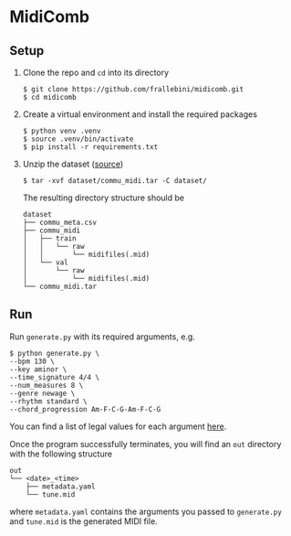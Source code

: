 # MidiComb

## Setup
1. Clone the repo and `cd` into its directory
    ```
    $ git clone https://github.com/frallebini/midicomb.git
    $ cd midicomb
    ```
1. Create a virtual environment and install the required packages
    ```
    $ python venv .venv
    $ source .venv/bin/activate
    $ pip install -r requirements.txt
    ```
1. Unzip the dataset ([source](https://github.com/POZAlabs/ComMU-code/tree/master/dataset))
    ```
    $ tar -xvf dataset/commu_midi.tar -C dataset/
    ```
    The resulting directory structure should be
    ```
    dataset
    ├── commu_meta.csv
    ├── commu_midi
    │   ├── train
    │   │   └── raw
    │   │       └── midifiles(.mid)
    │   └── val
    │       └── raw
    │           └── midifiles(.mid)
    └── commu_midi.tar
    ```

## Run
Run `generate.py` with its required arguments, e.g.
```
$ python generate.py \
--bpm 130 \
--key aminor \
--time_signature 4/4 \
--num_measures 8 \
--genre newage \
--rhythm standard \
--chord_progression Am-F-C-G-Am-F-C-G
```
You can find a list of legal values for each argument [here](cfg/metadata.yaml).

Once the program successfully terminates, you will find an `out` directory with the following structure
```
out
└── <date>_<time>
    ├── metadata.yaml
    └── tune.mid
```
where `metadata.yaml` contains the arguments you passed to `generate.py` and `tune.mid` is the generated MIDI file.